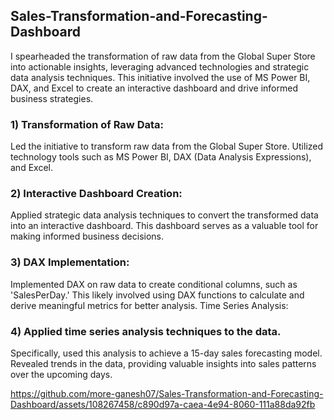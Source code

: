 ## Sales-Transformation-and-Forecasting-Dashboard

I spearheaded the transformation of raw data from the Global Super Store into actionable insights, leveraging advanced technologies and strategic data analysis techniques. This initiative involved the use of MS Power BI, DAX, and Excel to create an interactive dashboard and drive informed business strategies.

### 1) Transformation of Raw Data:

Led the initiative to transform raw data from the Global Super Store.
Utilized technology tools such as MS Power BI, DAX (Data Analysis Expressions), and Excel.

### 2) Interactive Dashboard Creation:
Applied strategic data analysis techniques to convert the transformed data into an interactive dashboard.
This dashboard serves as a valuable tool for making informed business decisions.

### 3) DAX Implementation:
Implemented DAX on raw data to create conditional columns, such as 'SalesPerDay.'
This likely involved using DAX functions to calculate and derive meaningful metrics for better analysis.
Time Series Analysis:

### 4) Applied time series analysis techniques to the data.
Specifically, used this analysis to achieve a 15-day sales forecasting model.
Revealed trends in the data, providing valuable insights into sales patterns over the upcoming days.


https://github.com/more-ganesh07/Sales-Transformation-and-Forecasting-Dashboard/assets/108267458/c890d97a-caea-4e94-8060-111a88da92fb
